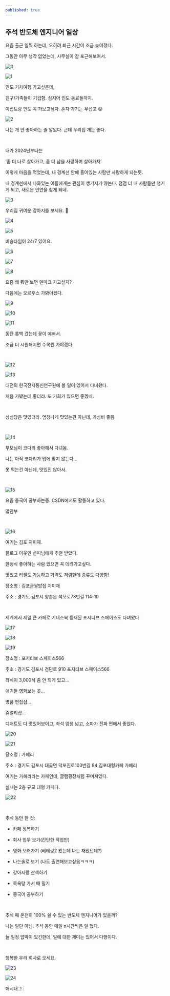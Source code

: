 ```yaml
---
published: true
---
```

## 추석 반도체 엔지니어 일상

요즘 출근 일찍 하는데, 오히려 퇴근 시간이 조금 늦어졌다.

그동안 아무 생각 없었는데, 사무실이 참 포근해보여서.

![0](/asset/img/223587950659/0.png)

![1](/asset/img/223587950659/1.png)

인도 기차여행 가고싶은데,

친구/가족들이 기겁함. 심지어 인도 동료들까지.

이집트랑 인도 꼭 가보고싶다. 혼자 가기는 무섭고 😥

![2](/asset/img/223587950659/2.png)

나는 개 안 좋아하는 줄 알았다. 근데 우리집 개는 좋다.

​

내가 2024년부터는

‘좀 더 나로 살아가고, 좀 더 남을 사랑하며 살아가자’

이렇게 마음을 먹었는데, 내 경계선 안에 들어있는 사람만 사랑하게 되는듯.

내 경계선에서 나와있는 이들에게는 관심이 생기지가 않는다. 점점 더 내 사람들만 챙기게 되고, 새로운 인연을 찾게 되네.

![3](/asset/img/223587950659/3.png)

우리집 귀여운 강아지를 보세요. 🐶

![4](/asset/img/223587950659/4.png)

![5](/asset/img/223587950659/5.png)

비숑타임이 24/7 있어요.

![6](/asset/img/223587950659/6.png)

![7](/asset/img/223587950659/7.png)

![8](/asset/img/223587950659/8.png)

요즘 왜 뭐만 보면 덴마크 가고싶지?

다음에는 오르후스 가봐야겠다.

![9](/asset/img/223587950659/9.png)

![10](/asset/img/223587950659/10.png)

![11](/asset/img/223587950659/11.png)

동탄 롯백 갔는데 꽃이 예뻐서.

조금 더 시원해지면 수목원 가야겠다.

​

![12](/asset/img/223587950659/12.png)

![13](/asset/img/223587950659/13.png)

대전의 한국전자통신연구원에 볼 일이 있어서 다녀왔다.

처음 가봤는데 좋더라. 또 기회가 있으면 좋겠네.

​

성심당은 맛있더라. 엄청나게 맛있는건 아닌데, 가성비 좋음

​

![14](/asset/img/223587950659/14.png)

부모님이 코다리 좋아해서 다녀옴.

나는 아직 코다리가 입에 맞지 않는다…

못 먹는건 아닌데, 맛있진 않아서.

​

![15](/asset/img/223587950659/15.png)

요즘 중국어 공부하는중. CSDN에서도 활동하고 있다.

많관부

​

![16](/asset/img/223587950659/16.png)

여기는 김포 지미재.

블로그 이웃인 션띠님에게 추천 받았다.

한정식 좋아하는 사람 있으면 꼭 데려가고싶다.

맛있고 리필도 가능하고 가격도 저렴한데 종류도 다양함!

장소명 : 김포금쌀밥집 지미재

주소 : 경기도 김포시 양촌읍 석모로73번길 114-10

​

세계에서 제일 큰 카페로 기네스북 등재된 포지티브 스페이스도 다녀왔다

![17](/asset/img/223587950659/17.png)

![18](/asset/img/223587950659/18.png)

![19](/asset/img/223587950659/19.png)

장소명 : 포지티브 스페이스566

주소 : 경기도 김포시 검단로 910 포지티브 스페이스566

좌석이 3,000석 좀 안 되게 있고…

애기들 영화보는 곳…

명품 편집샵…

쥬얼리샵…

디저트도 다 맛있어보이고, 좌석 엄청 넓고, 소파가 진짜 편해서 좋았다.

![20](/asset/img/223587950659/20.png)

![21](/asset/img/223587950659/21.png)

장소명 : 가혜리

주소 : 경기도 김포시 대곶면 덕포진로103번길 84 김포대형카페 가혜리

여기는 가혜리라는 카페인데, 글램핑장처럼 꾸며져있다.

실내는 2층 규모 대형 카페다.

![22](/asset/img/223587950659/22.png)

​

추석 동안 한 것:

- 카페 정복하기

- 회사 업무 보기(간단한 작업만)

- 영화 보러가기 (베테랑2 봤는데 나는 재밌던데?)

- 나는솔로 보기 (나도 출연해보고싶음ㅋㅋㅋ)

- 강아지랑 산책하기

- 목욕탕 가서 때 밀기

- 중국어 공부하기

​

추석 때 온전히 100% 쉴 수 있는 반도체 엔지니어가 있을까?

나는 일단 아님. 추석 동안 매일 n시간씩은 일 했다.

늘 일정 압박이 있긴한데, 일에 대한 재미는 있어서 다행이다.

​

행복한 우리 회사로 오세요.

![23](/asset/img/223587950659/23.png)

![24](/asset/img/223587950659/24.png)

 해시태그 : 